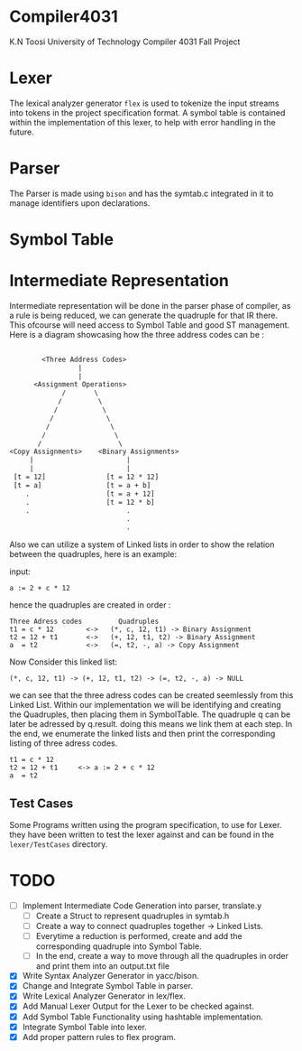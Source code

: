 # Compiler4031
K.N Toosi University of Technology Compiler 4031 Fall Project

# Lexer
The lexical analyzer generator `flex` is used to tokenize the input streams into tokens in the project specification format.
A symbol table is contained within the implementation of this lexer, to help with error handling in the future.

# Parser
The Parser is made using `bison` and has the symtab.c integrated in it to manage identifiers upon declarations.


# Symbol Table


# Intermediate Representation

Intermediate representation will be done in the parser phase of compiler, as a rule is being reduced, we can generate the quadruple for that IR there.
This ofcourse will need access to Symbol Table and good ST management.
Here is a diagram showcasing how the three address codes can be : 
```txt
    
        <Three Address Codes>
                 |
                 |
      <Assignment Operations>
             /       \
            /         \
           /           \
          /             \
         /               \
        /                 \
       /                   \
<Copy Assignments>    <Binary Assignments>
     |                       |
     |                       |
 [t = 12]               [t = 12 * 12]   
 [t = a]                [t = a + b]
    .                   [t = a + 12]
    .                   [t = 12 * b]
    .                        .
                             .
                             .
```

Also we can utilize a system of Linked lists in order to show the relation between the quadruples, here is an example: 

input: 
```
a := 2 + c * 12
```

hence the quadruples are created in order :
```
Three Adress codes         Quadruples
t1 = c * 12        <->   (*, c, 12, t1) -> Binary Assignment
t2 = 12 + t1       <->   (+, 12, t1, t2) -> Binary Assignment
a  = t2            <->   (=, t2, -, a) -> Copy Assignment
```
Now Consider this linked list: 

```
(*, c, 12, t1) -> (+, 12, t1, t2) -> (=, t2, -, a) -> NULL
```

we can see that the three adress codes can be created seemlessly from this Linked List.
Within our implementation we will be identifying and creating the Quadruples, then placing them in SymbolTable.
The quadruple q can be later be adressed by q.result. doing this means we link them at each step.
In the end, we enumerate the linked lists and then print the corresponding listing of three adress codes.

```
t1 = c * 12 
t2 = 12 + t1     <-> a := 2 + c * 12
a  = t2     
```

## Test Cases
Some Programs written using the program specification, to use for Lexer.
they have been written to test the lexer against and can be found in the `lexer/TestCases` directory.

# TODO


- [ ] Implement Intermediate Code Generation into parser, translate.y
    - [ ] Create a Struct to represent quadruples in symtab.h
    - [ ] Create a way to connect quadruples together -> Linked Lists.
    - [ ] Everytime a reduction is performed, create and add the corresponding quadruple into Symbol Table.
    - [ ] In the end, create a way to move through all the quadruples in order and print them into an output.txt file
- [x] Write Syntax Analyzer Generator in yacc/bison.
- [x] Change and Integrate Symbol Table in parser.
- [x] Write Lexical Analyzer Generator in lex/flex.
- [x] Add Manual Lexer Output for the Lexer to be checked against.
- [x] Add Symbol Table Functionality using hashtable implementation.
- [x] Integrate Symbol Table into lexer.
- [x] Add proper pattern rules to flex program.
